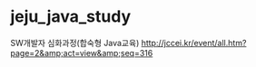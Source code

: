 # jeju_java_study
SW개발자 심화과정(합숙형 Java교육) http://jccei.kr/event/all.htm?page=2&amp;act=view&amp;seq=316
